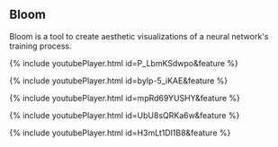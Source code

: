 ## Bloom

Bloom is a tool to create aesthetic visualizations of a neural network's training process.

{% include youtubePlayer.html id=P_LbmKSdwpo&feature %}

{% include youtubePlayer.html id=byIp-5_iKAE&feature %}

{% include youtubePlayer.html id=mpRd69YUSHY&feature %}

{% include youtubePlayer.html id=UbU8sQRKa6w&feature %}

{% include youtubePlayer.html id=H3mLt1Dl1B8&feature %}

